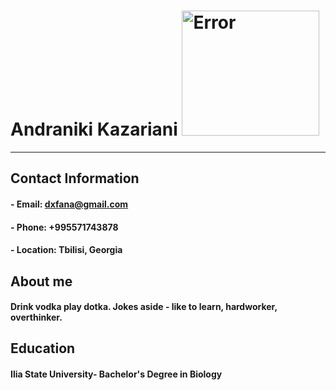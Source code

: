 # **Andraniki Kazariani**   <img src="https://scontent.ftbs5-2.fna.fbcdn.net/v/t1.6435-9/55608121_2324224767636317_6389649505121206272_n.jpg?_nc_cat=100&ccb=1-7&_nc_sid=174925&_nc_eui2=AeGk1vtl_k1wBcqeKpFfGqlycHJq6_XEIJ9wcmrr9cQgn7jXz4E40bQ7ADWkHgIx8z4MvfBNxGfTRiizdpB0mmHU&_nc_ohc=jli1XNC58tEAX_Q2on9&_nc_ht=scontent.ftbs5-2.fna&oh=00_AfA3T8YuyhcatrUn8dIrVzkV6Q0VFTuKVNzd87Z2XiKYQA&oe=64C8C41D" alt="Error" width="220" height="200">
-----

## **Contact Information**
#### - Email: dxfana@gmail.com
#### - Phone: +995571743878
#### - Location: Tbilisi, Georgia
</hr>

## **About me**
#### Drink vodka play dotka. Jokes aside - like to learn, hardworker, overthinker.
</hr>

## **Education**
#### Ilia State University- Bachelor's Degree in Biology
</hr>



